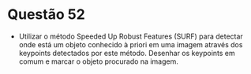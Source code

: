 # Questão 52

- Utilizar o método Speeded Up Robust Features (SURF) para detectar onde está um objeto conhecido à priori em uma imagem
através dos keypoints detectados por este método. Desenhar os keypoints em comum e marcar o objeto procurado na imagem.
